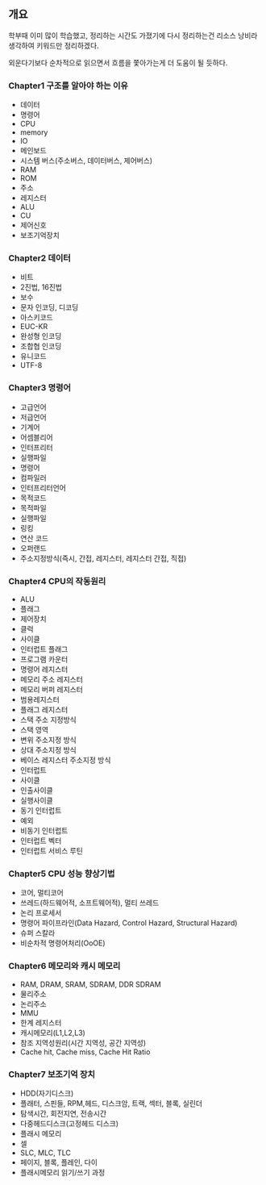 ## 개요

학부때 이미 많이 학습했고, 정리하는 시간도 가졌기에 다시 정리하는건 리소스 낭비라 생각하여 키워드만 정리하겠다.

외운다기보다 순차적으로 읽으면서 흐름을 쫓아가는게 더 도움이 될 듯하다.

### Chapter1 구조를 알아야 하는 이유
- 데이터
- 명령어
- CPU
- memory
- IO
- 메인보드
- 시스템 버스(주소버스, 데이터버스, 제어버스)
- RAM
- ROM
- 주소
- 레지스터
- ALU
- CU
- 제어신호
- 보조기억장치

### Chapter2 데이터
- 비트
- 2진법, 16진법
- 보수
- 문자 인코딩, 디코딩
- 아스키코드
- EUC-KR
- 완성형 인코딩
- 조합협 인코딩
- 유니코드
- UTF-8

### Chapter3 명령어
- 고급언어
- 저급언어
- 기계어
- 어셈블리어
- 인터프리터
- 실행파일
- 명령어
- 컴파일러
- 인터프리터언어
- 목적코드
- 목적파일
- 실행파일
- 링킹
- 연산 코드
- 오퍼랜드
- 주소지정방식(즉시, 간접, 레지스터, 레지스터 간접, 직접)

### Chapter4 CPU의 작동원리
- ALU
- 플래그
- 제어장치
- 클럭
- 사이클
- 인터럽트 플래그
- 프로그램 카운터
- 명령어 레지스터
- 메모리 주소 레지스터
- 메모리 버퍼 레지스터
- 범용레지스터
- 플래그 레지스터
- 스택 주소 지정방식
- 스택 영역
- 변위 주소지정 방식
- 상대 주소지정 방식
- 베이스 레지스터 주소지정 방식
- 인터럽트
- 사이클
- 인출사이클
- 실행사이클
- 동기 인터럽트
- 예외
- 비동기 인터럽트
- 인터럽트 벡터
- 인터럽트 서비스 루틴

### Chapter5 CPU 성능 향상기법
- 코어, 멀티코어
- 쓰레드(하드웨어적, 소프트웨어적), 멀티 쓰레드
- 논리 프로세서
- 명령어 파이프라인(Data Hazard, Control Hazard, Structural Hazard)
- 슈퍼 스칼라
- 비순차적 명령어처리(OoOE)

### Chapter6 메모리와 캐시 메모리
- RAM, DRAM, SRAM, SDRAM, DDR SDRAM
- 물리주소
- 논리주소
- MMU
- 한계 레지스터
- 캐시메모리(L1,L2,L3)
- 참조 지역성원리(시간 지역성, 공간 지역성)
- Cache hit, Cache miss, Cache Hit Ratio

### Chapter7 보조기억 장치
- HDD(자기디스크)
- 플래터, 스핀들, RPM,헤드, 디스크암, 트랙, 섹터, 블록, 실린더
- 탐색시간, 회전지연, 전송시간
- 다중헤드디스크(고정헤드 디스크)
- 플래시 메모리
- 셀
- SLC, MLC, TLC
- 페이지, 블록, 플레인, 다이
- 플래시메모리 읽기/쓰기 과정

